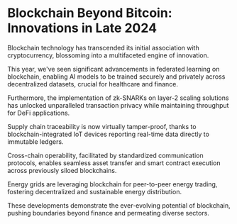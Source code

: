 # Blockchain Beyond Bitcoin: Innovations in Late 2024

Blockchain technology has transcended its initial association with cryptocurrency, blossoming into a multifaceted engine of innovation.

This year, we've seen significant advancements in federated learning on blockchain, enabling AI models to be trained securely and privately across decentralized datasets, crucial for healthcare and finance.

Furthermore, the implementation of zk-SNARKs on layer-2 scaling solutions has unlocked unparalleled transaction privacy while maintaining throughput for DeFi applications.

Supply chain traceability is now virtually tamper-proof, thanks to blockchain-integrated IoT devices reporting real-time data directly to immutable ledgers.

Cross-chain operability, facilitated by standardized communication protocols, enables seamless asset transfer and smart contract execution across previously siloed blockchains.

Energy grids are leveraging blockchain for peer-to-peer energy trading, fostering decentralized and sustainable energy distribution.

These developments demonstrate the ever-evolving potential of blockchain, pushing boundaries beyond finance and permeating diverse sectors.

